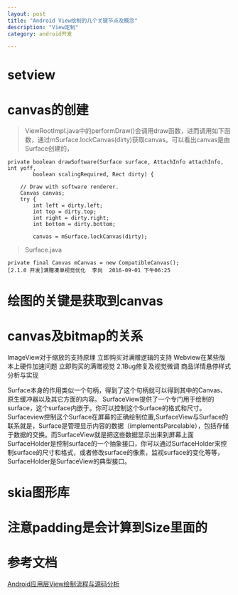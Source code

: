 ```yaml
---
layout: post
title: "Android View绘制的几个关键节点及概念"
description: "View定制"
category: android开发

---
```


# setview

# canvas的创建

> ViewRootImpl.java中的performDraw()会调用draw函数，进而调用如下函数，通过mSurface.lockCanvas(dirty)获取canvas。可以看出canvas是由Surface创建的，

    private boolean drawSoftware(Surface surface, AttachInfo attachInfo, int yoff,
            boolean scalingRequired, Rect dirty) {

        // Draw with software renderer.
        Canvas canvas;
        try {
            int left = dirty.left;
            int top = dirty.top;
            int right = dirty.right;
            int bottom = dirty.bottom;

            canvas = mSurface.lockCanvas(dirty);
> Surface.java

    private final Canvas mCanvas = new CompatibleCanvas();
    [2.1.0 开发]满赠凑单视觉优化	李尚	2016-09-01 下午06:25

# 绘图的关键是获取到canvas

# canvas及bitmap的关系


ImageView对于缩放的支持原理
立即购买对满赠逻辑的支持
Webview在某些版本上硬件加速问题
立即购买的满赠视觉
2.1Bug修复及视觉微调
商品详情悬停样式分析与实现








Surface本身的作用类似一个句柄，得到了这个句柄就可以得到其中的Canvas、原生缓冲器以及其它方面的内容。
SurfaceView提供了一个专门用于绘制的surface，这个surface内嵌于。你可以控制这个Surface的格式和尺寸。Surfaceview控制这个Surface在屏幕的正确绘制位置,SurfaceView与Surface的联系就是，Surface是管理显示内容的数据（implementsParcelable），包括存储于数据的交换。而SurfaceView就是把这些数据显示出来到屏幕上面
SurfaceHolder是控制surface的一个抽象接口，你可以通过SurfaceHolder来控制surface的尺寸和格式，或者修改surface的像素，监视surface的变化等等，SurfaceHolder是SurfaceView的典型接口。
       
# skia图形库

# 注意padding是会计算到Size里面的
       

# 参考文档

[Android应用层View绘制流程与源码分析](http://blog.csdn.net/yanbober/article/details/46128379)